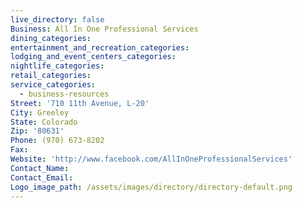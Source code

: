 ```yaml
---
live_directory: false
Business: All In One Professional Services
dining_categories:
entertainment_and_recreation_categories:
lodging_and_event_centers_categories:
nightlife_categories:
retail_categories:
service_categories:
  - business-resources
Street: '710 11th Avenue, L-20'
City: Greeley
State: Colorado
Zip: '80631'
Phone: (970) 673-8202
Fax:
Website: 'http://www.facebook.com/AllInOneProfessionalServices'
Contact_Name:
Contact_Email:
Logo_image_path: /assets/images/directory/directory-default.png
---
```


